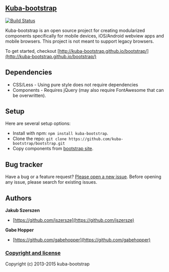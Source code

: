## [Kuba-bootstrap](http://kuba-bootstrap.github.io/bootstrap/) 
[![Build Status](https://secure.travis-ci.org/kuba-bootstrap/bootstrap.png)](http://travis-ci.org/kuba-bootstrap/bootstrap)

Kuba-bootstrap is an open source project for creating modularized components specifically for mobile devices, iOS/Android webview apps and mobile browsers. This project is not meant to support legacy browsers.

To get started, checkout [http://kuba-bootstrap.github.io/bootstrap/](http://kuba-bootstrap.github.io/bootstrap/)



## Dependencies

* CSS/Less - Using pure style does not require dependencies
* Components - Requires jQuery (may also require FontAwesome that can be overwritten).



## Setup

Here are several setup options:

* Install with npm: `npm install kuba-bootstrap`.
* Clone the repo: `git clone https://github.com/kuba-bootstrap/bootstrap.git`
* Copy components from [bootstrap site](http://kuba-bootstrap.github.io/bootstrap/).



## Bug tracker

Have a bug or a feature request? [Please open a new issue](https://github.com/kuba-bootstrap/bootstrap/issues?state=open). 
Before opening any issue, please search for existing issues.



## Authors

**Jakub Szerszen**

+ [https://github.com/jszersze](https://github.com/jszersze)

**Gabe Hopper**

+ [https://github.com/gabehopper](https://github.com/gabehopper)



### [Copyright and license](https://raw.github.com/kuba-bootstrap/bootstrap/master/LICENSE)

Copyright (c) 2013-2015 kuba-bootstrap